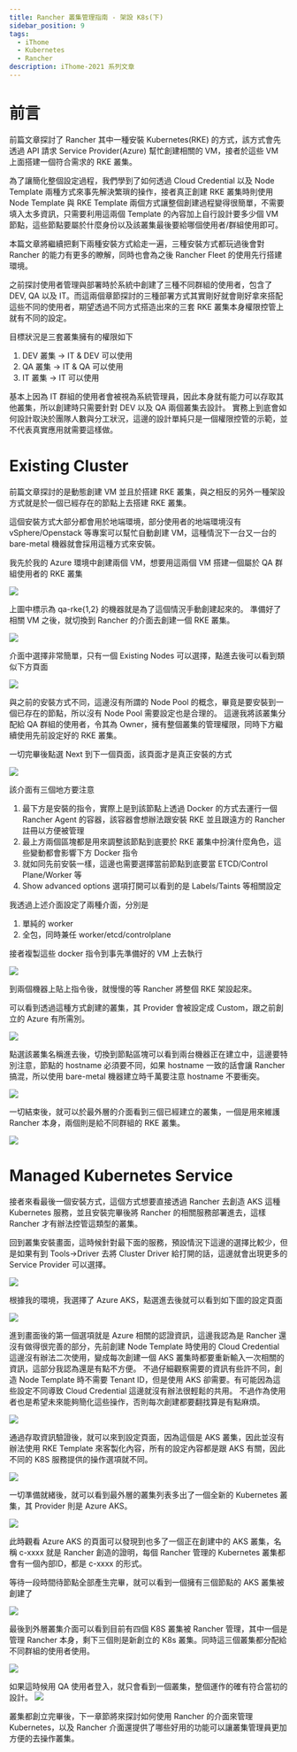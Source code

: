 ```yaml
---
title: Rancher 叢集管理指南 - 架設 K8s(下)
sidebar_position: 9
tags:
  - iThome
  - Kubernetes
  - Rancher
description: iThome-2021 系列文章
---
```


# 前言

前篇文章探討了 Rancher 其中一種安裝 Kubernetes(RKE) 的方式，該方式會先透過 API 請求 Service Provider(Azure) 幫忙創建相關的 VM，接者於這些 VM 上面搭建一個符合需求的 RKE 叢集。

為了讓簡化整個設定過程，我們學到了如何透過 Cloud Credential 以及 Node Template 兩種方式來事先解決繁瑣的操作，接者真正創建 RKE 叢集時則使用 Node Template 與 RKE Template 兩個方式讓整個創建過程變得很簡單，不需要填入太多資訊，只需要利用這兩個 Template 的內容加上自行設計要多少個 VM 節點，這些節點要屬於什麼身份以及該叢集最後要給哪個使用者/群組使用即可。

本篇文章將繼續把剩下兩種安裝方式給走一遍，三種安裝方式都玩過後會對 Rancher 的能力有更多的瞭解，同時也會為之後 Rancher Fleet 的使用先行搭建環境。

之前探討使用者管理與部署時於系統中創建了三種不同群組的使用者，包含了 DEV, QA 以及 IT。而這兩個章節探討的三種部署方式其實剛好就會剛好拿來搭配這些不同的使用者，期望透過不同方式搭造出來的三套 RKE 叢集本身權限控管上就有不同的設定。

目標狀況是三套叢集擁有的權限如下
1. DEV 叢集 -> IT & DEV 可以使用
2. QA 叢集 -> IT & QA 可以使用
3. IT 叢集 -> IT 可以使用

基本上因為 IT 群組的使用者會被視為系統管理員，因此本身就有能力可以存取其他叢集，所以創建時只需要針對 DEV 以及 QA 兩個叢集去設計。
實務上到底會如何設計取決於團隊人數與分工狀況，這邊的設計單純只是一個權限控管的示範，並不代表真實應用就需要這樣做。


# Existing Cluster

前篇文章探討的是動態創建 VM 並且於搭建 RKE 叢集，與之相反的另外一種架設方式就是於一個已經存在的節點上去搭建 RKE 叢集。

這個安裝方式大部分都會用於地端環境，部分使用者的地端環境沒有 vSphere/Openstack 等專案可以幫忙自動創建 VM，這種情況下一台又一台的 bare-metal 機器就會採用這種方式來安裝。

我先於我的 Azure 環境中創建兩個 VM，想要用這兩個 VM 搭建一個屬於 QA 群組使用者的 RKE 叢集

![](https://i.imgur.com/S8sLUOQ.png)

上圖中標示為 qa-rke{1,2} 的機器就是為了這個情況手動創建起來的。
準備好了相關 VM 之後，就切換到 Rancher 的介面去創建一個 RKE 叢集。

![](https://i.imgur.com/C81donD.png)

介面中選擇非常簡單，只有一個 Existing Nodes 可以選擇，點進去後可以看到類似下方頁面

![](https://i.imgur.com/GZNh44H.png)

與之前的安裝方式不同，這邊沒有所謂的 Node Pool 的概念，畢竟是要安裝到一個已存在的節點，所以沒有 Node Pool 需要設定也是合理的。
這邊我將該叢集分配給 QA 群組的使用者，令其為 Owner，擁有整個叢集的管理權限，同時下方繼續使用先前設定好的 RKE 叢集。

一切完畢後點選 Next 到下一個頁面，該頁面才是真正安裝的方式

![](https://i.imgur.com/XX2MzK2.png)

該介面有三個地方要注意
1. 最下方是安裝的指令，實際上是到該節點上透過 Docker 的方式去運行一個 Rancher Agent 的容器，該容器會想辦法跟安裝 RKE 並且跟遠方的 Rancher 註冊以方便被管理
2. 最上方兩個區塊都是用來調整該節點到底要於 RKE 叢集中扮演什麼角色，這些變動都會影響下方 Docker 指令
3. 就如同先前安裝一樣，這邊也需要選擇當前節點到底要當 ETCD/Control Plane/Worker 等
4. Show advanced options 選項打開可以看到的是 Labels/Taints 等相關設定

我透過上述介面設定了兩種介面，分別是
1. 單純的 worker
2. 全包，同時兼任 worker/etcd/controlplane

接者複製這些 docker 指令到事先準備好的 VM 上去執行

![](https://i.imgur.com/NVheVRv.png)



到兩個機器上貼上指令後，就慢慢的等 Rancher 將整個 RKE 架設起來。

可以看到透過這種方式創建的叢集，其 Provider 會被設定成 Custom，跟之前創立的 Azure 有所需別。

![](https://i.imgur.com/VQ1uZpg.png)

點選該叢集名稱進去後，切換到節點區塊可以看到兩台機器正在建立中，這邊要特別注意，節點的 hostname 必須要不同，如果 hostname 一致的話會讓 Rancher 搞混，所以使用 bare-metal 機器建立時千萬要注意 hostname 不要衝突。

![](https://i.imgur.com/hUDKW6n.png)

一切結束後，就可以於最外層的介面看到三個已經建立的叢集，一個是用來維護 Rancher 本身，兩個則是給不同群組的 RKE 叢集。

![](https://i.imgur.com/YKMLAu6.png)

# Managed Kubernetes Service
接者來看最後一個安裝方式，這個方式想要直接透過 Rancher 去創造 AKS 這種 Kubernetes 服務，並且安裝完畢後將 Rancher 的相關服務部署進去，這樣 Rancher 才有辦法控管這類型的叢集。

回到叢集安裝畫面，這時候針對最下面的服務，預設情況下這邊的選擇比較少，但是如果有到 Tools->Driver 去將 Cluster Driver 給打開的話，這邊就會出現更多的 Service Provider 可以選擇。

![](https://i.imgur.com/l7gw88c.png)

根據我的環境，我選擇了 Azure AKS，點選進去後就可以看到如下圖的設定頁面

![](https://i.imgur.com/QGWJ6AZ.png)

進到畫面後的第一個選項就是 Azure 相關的認證資訊，這邊我認為是 Rancher 還沒有做得很完善的部分，先前創建 Node Template 時使用的 Cloud Credential 這邊沒有辦法二次使用，變成每次創建一個 AKS 叢集時都要重新輸入一次相關的資訊，這部分我認為還是有點不方便。
不過仔細觀察需要的資訊有些許不同，創造 Node Template 時不需要 Tenant ID，但是使用 AKS 卻需要。有可能因為這些設定不同導致 Cloud Credential 這邊就沒有辦法很輕鬆的共用。
不過作為使用者也是希望未來能夠簡化這些操作，否則每次創建都要翻找算是有點麻煩。

![](https://i.imgur.com/KV1GL0D.png)

通過存取資訊驗證後，就可以來到設定頁面，因為這個是 AKS 叢集，因此並沒有辦法使用 RKE Template 來客製化內容，所有的設定內容都是跟 AKS 有關，因此不同的 K8S 服務提供的操作選項就不同。

![](https://i.imgur.com/zSEEaSJ.png)

一切準備就緒後，就可以看到最外層的叢集列表多出了一個全新的 Kubernetes 叢集，其 Provider 則是 Azure AKS。

![](https://i.imgur.com/HEIW0uD.png)

此時觀看 Azure AKS 的頁面可以發現到也多了一個正在創建中的 AKS 叢集，名稱 c-xxxx 就是 Rancher 創造的證明，每個 Rancher 管理的 Kubernetes 叢集都會有一個內部ID，都是 c-xxxx 的形式。

等待一段時間待節點全部產生完畢，就可以看到一個擁有三個節點的 AKS 叢集被創建了

![](https://i.imgur.com/9gwB4Ps.png)

最後到外層叢集介面可以看到目前有四個 K8S 叢集被 Rancher 管理，其中一個是管理 Rancher 本身，剩下三個則是新創立的 K8s 叢集。同時這三個叢集都分配給不同群組的使用者使用。

![](https://i.imgur.com/HeWrk3x.png)


如果這時候用 QA 使用者登入，就只會看到一個叢集，整個運作的確有符合當初的設計。
![](https://i.imgur.com/ZHrSYO2.png)


叢集都創立完畢後，下一章節將來探討如何使用 Rancher 的介面來管理 Kubernetes，以及 Rancher 介面還提供了哪些好用的功能可以讓叢集管理員更加方便的去操作叢集。

